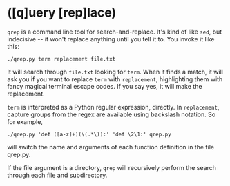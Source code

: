# ([q]uery [rep]lace)

`qrep` is a command line tool for search-and-replace. It's kind of like `sed`, but indecisive -- it won't replace anything until you tell it to. You invoke it like this:

    ./qrep.py term replacement file.txt

It will search through `file.txt` looking for `term`. When it finds a match, it will ask you if you want to replace `term` with `replacement`, highlighting them with fancy magical terminal escape codes. If you say yes, it will make the replacement.

`term` is interpreted as a Python regular expression, directly. In `replacement`, capture groups from the regex are available using backslash notation. So for example,

    ./qrep.py 'def ([a-z]+)(\(.*\)):' 'def \2\1:' qrep.py

will switch the name and arguments of each function definition in the file qrep.py.

If the file argument is a directory, `qrep` will recursively perform the search through each file and subdirectory.
